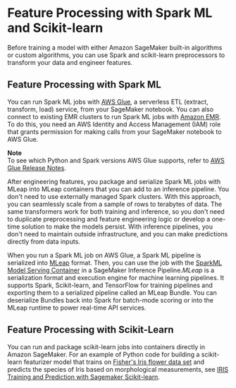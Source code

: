 # Feature Processing with Spark ML and Scikit\-learn<a name="inference-pipeline-mleap-scikit-learn-containers"></a>

Before training a model with either Amazon SageMaker built\-in algorithms or custom algorithms, you can use Spark and scikit\-learn preprocessors to transform your data and engineer features\. 

## Feature Processing with Spark ML<a name="feature-processing-spark"></a>

You can run Spark ML jobs with [AWS Glue](https://docs.aws.amazon.com/glue/latest/dg/what-is-glue.html), a serverless ETL \(extract, transform, load\) service, from your SageMaker notebook\. You can also connect to existing EMR clusters to run Spark ML jobs with [Amazon EMR](https://docs.aws.amazon.com/emr/latest/ManagementGuide/emr-what-is-emr.html)\. To do this, you need an AWS Identity and Access Management \(IAM\) role that grants permission for making calls from your SageMaker notebook to AWS Glue\. 

**Note**  
To see which Python and Spark versions AWS Glue supports, refer to [ AWS Glue Release Notes](/glue/latest/dg/release-notes.html)\.

After engineering features, you package and serialize Spark ML jobs with MLeap into MLeap containers that you can add to an inference pipeline\. You don't need to use externally managed Spark clusters\. With this approach, you can seamlessly scale from a sample of rows to terabytes of data\. The same transformers work for both training and inference, so you don't need to duplicate preprocessing and feature engineering logic or develop a one\-time solution to make the models persist\. With inference pipelines, you don't need to maintain outside infrastructure, and you can make predictions directly from data inputs\.

When you run a Spark ML job on AWS Glue, a Spark ML pipeline is serialized into [MLeap](https://github.com/combust/mleap) format\. Then, you can use the job with the [SparkML Model Serving Container](https://github.com/aws/sagemaker-sparkml-serving-container) in a SageMaker Inference Pipeline\.*MLeap* is a serialization format and execution engine for machine learning pipelines\. It supports Spark, Scikit\-learn, and TensorFlow for training pipelines and exporting them to a serialized pipeline called an MLeap Bundle\. You can deserialize Bundles back into Spark for batch\-mode scoring or into the MLeap runtime to power real\-time API services\.

## Feature Processing with Scikit\-Learn<a name="feature-processing-with-scikit"></a>

You can run and package scikit\-learn jobs into containers directly in Amazon SageMaker\.  For an example of Python code for building a scikit\-learn featurizer model that trains on [Fisher's Iris flower data set](http://archive.ics.uci.edu/ml/datasets/Iris) and predicts the species of Iris based on morphological measurements, see [IRIS Training and Prediction with Sagemaker Scikit\-learn](https://github.com/awslabs/amazon-sagemaker-examples/tree/master/sagemaker-python-sdk/scikit_learn_iris)\. 